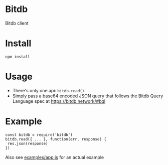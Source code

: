 # Bitdb

Bitdb client

# Install

```
npm install
```

# Usage

- There's only one api: `bitdb.read()`.
- Simply pass a base64 encoded JSON query that follows the Bitdb Query Language spec at https://bitdb.network/#bql

# Example

```
const bitdb = require('bitdb')
bitdb.read({ ... }, function(err, response) {
 res.json(response)
})
```

Also see [examples/app.js](examples/app.js) for an actual example
